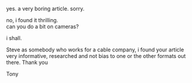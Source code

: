yes. a very boring article. sorry.

no, i found it thrilling.  
can you do a bit on cameras?

i shall.

Steve as somebody who works for a cable company, i found your article very informative, researched and not bias to one or the other formats out there. Thank you   
  
Tony

